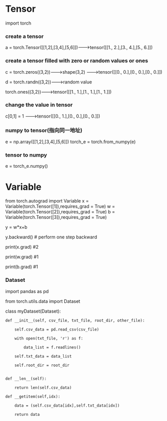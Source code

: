 # Tensor

import torch

### create a tensor

a = torch.Tensor([[1,2],[3,4],[5,6]])--->tensor([[1., 2.],[3., 4.],[5., 6.]])


### create a tensor filled with zero or random values  or ones

c = torch.zeros((3,2))--->shape(3,2) --->tensor([[0., 0.],[0., 0.],[0., 0.]])
 
d = torch.randn((3,2))--->random value

torch.ones((3,2))--->tensor([[1., 1.],[1., 1.],[1., 1.]])

### change the value in tensor
c[0,1] = 1  --->tensor([[0., 1.],[0., 0.],[0., 0.]])
 
### numpy to tensor(指向同一地址)
e = np.array([[1,2],[3,4],[5,6]])
torch_e = torch.from_numpy(e)

### tensor to numpy
e = torch_e.numpy()

# Variable
from torch.autograd import Variable
x = Variable(torch.Tensor([1]),requires_grad = True)
w = Variable(torch.Tensor([2]),requires_grad = True)
b = Variable(torch.Tensor([3]),requires_grad = True)

y = w*x+b

y.backward()   # perform one step backward

print(x.grad)  #2  

print(w.grad)  #1

print(b.grad)  #1

### Dataset

import pandas as pd

from torch.utils.data import Dataset

class myDataset(Dataset):

    def __init__(self, csv_file, txt_file, root_dir, other_file):
    
        self.csv_data = pd.read_csv(csv_file)
        
        with open(txt_file, 'r') as f:
        
            data_list = f.readlines()
            
        self.txt_data = data_list
        
        self.root_dir = root_dir
        
        
    def __len__(self):
    
        return len(self.csv_data)
    
    def __getitem(self,idx):
    
        data = (self.csv_data[idx],self.txt_data[idx])
        
        return data
